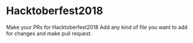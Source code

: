 # Hacktoberfest2018

Make your PRs for Hacktoberfest2018
Add any kind of file you want to add for changes and make pull request.
